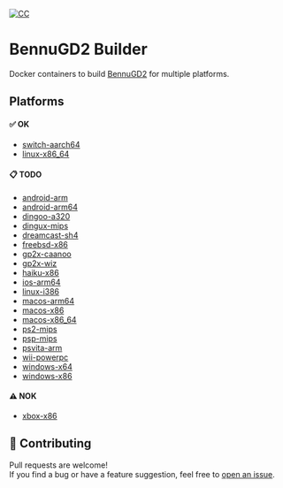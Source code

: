 [![CC](https://github.com/humbertodias/bennugd2-builder/actions/workflows/ci.yml/badge.svg)](https://github.com/humbertodias/bennugd2-builder/actions/workflows/ci.yml)

# BennuGD2 Builder

Docker containers to build [BennuGD2](https://github.com/SplinterGU/BennuGD2) for multiple platforms.

## Platforms

#### ✅ OK
- [switch-aarch64](switch-aarch64/README.md)
- [linux-x86_64](linux-x86_64/README.md)

#### 📋 TODO
- [android-arm](android-arm/README.md)
- [android-arm64](android-arm64/README.md)
- [dingoo-a320](dingoo-a320/README.md)
- [dingux-mips](dingux-mips/README.md)
- [dreamcast-sh4](dreamcast-sh4/README.md)
- [freebsd-x86](freebsd-x86/README.md)
- [gp2x-caanoo](gp2x-caanoo/README.md)
- [gp2x-wiz](gp2x-wiz/README.md)
- [haiku-x86](haiku-x86/README.md)
- [ios-arm64](ios-arm64/README.md)
- [linux-i386](linux-i386/README.md)
- [macos-arm64](macos-arm64/README.md)
- [macos-x86](macos-x86/README.md)
- [macos-x86_64](macos-x86_64/README.md)
- [ps2-mips](ps2-mips/README.md)
- [psp-mips](psp-mips/README.md)
- [psvita-arm](psvita-arm/README.md)
- [wii-powerpc](wii-powerpc/README.md)
- [windows-x64](windows-x64/README.md)
- [windows-x86](windows-x86/README.md)

#### ⚠️ NOK
- [xbox-x86](xbox-x86/README.md)


## 🤝 Contributing

Pull requests are welcome!  
If you find a bug or have a feature suggestion, feel free to [open an issue](https://github.com/humbertodias/bennugd2-builder/issues).
